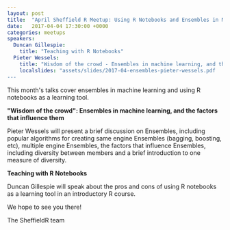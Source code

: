 ```yaml
---
layout: post
title:  "April Sheffield R Meetup: Using R Notebooks and Ensembles in Machine Learning"
date:   2017-04-04 17:30:00 +0000
categories: meetups
speakers:
  Duncan Gillespie:
    title: "Teaching with R Notebooks"
  Pieter Wessels:
    title: "Wisdom of the crowd - Ensembles in machine learning, and the factors that influence them"
    localslides: "assets/slides/2017-04-ensembles-pieter-wessels.pdf
---
```

This month's talks cover ensembles in machine learning and using R notebooks as a learning tool.

**"Wisdom of the crowd": Ensembles in machine learning, and the factors that influence them**

Pieter Wessels will present a brief discussion on Ensembles, including popular algorithms for creating same engine Ensembles (bagging, boosting, etc), multiple engine Ensembles, the factors that influence Ensembles, including diversity between members and a brief introduction to one measure of diversity.

**Teaching with R Notebooks**

Duncan Gillespie will speak about the pros and cons of using R notebooks as a learning tool in an introductory R course.

We hope to see you there!

The SheffieldR team
